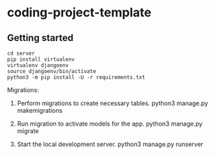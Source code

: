 # coding-project-template

## Getting started
```
cd server
pip install virtualenv
virtualenv djangoenv
source djangoenv/bin/activate
python3 -m pip install -U -r requirements.txt
```

Migrations:
1. Perform migrations to create necessary tables.
    python3 manage.py makemigrations

1. Run migration to activate models for the app.
    python3 manage.py migrate

1. Start the local development server.
    python3 manage.py runserver